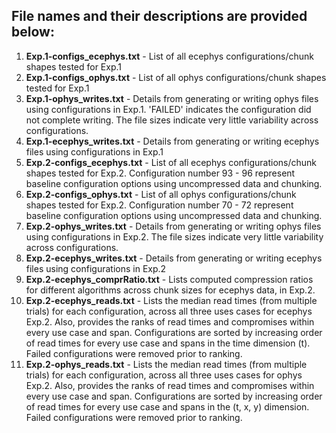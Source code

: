 ## File names and their descriptions are provided below:

1. **Exp.1-configs_ecephys.txt** - List of all ecephys configurations/chunk shapes tested for Exp.1
2. **Exp.1-configs_ophys.txt** - List of all ophys configurations/chunk shapes tested for Exp.1
3. **Exp.1-ophys_writes.txt** - Details from generating or writing ophys files using configurations in Exp.1. 'FAILED' indicates the configuration did not complete writing. The file sizes indicate very little variability across configurations.
4. **Exp.1-ecephys_writes.txt** - Details from generating or writing ecephys files using configurations in Exp.1
5. **Exp.2-configs_ecephys.txt** - List of all ecephys configurations/chunk shapes tested for Exp.2. Configuration number 93 - 96 represent baseline configuration options using uncompressed data and chunking.
6. **Exp.2-configs_ophys.txt** - List of all ophys configurations/chunk shapes tested for Exp.2. Configuration number 70 - 72 represent baseline configuration options using uncompressed data and chunking.
7. **Exp.2-ophys_writes.txt** - Details from generating or writing ophys files using configurations in Exp.2. The file sizes indicate very little variability across configurations.
8. **Exp.2-ecephys_writes.txt** - Details from generating or writing ecephys files using configurations in Exp.2
9. **Exp.2-ecephys_comprRatio.txt** - Lists computed compression ratios for different algorithms across chunk sizes for ecephys data, in Exp.2.
10. **Exp.2-ecephys_reads.txt** - Lists the median read times (from multiple trials) for each configuration, across all three uses cases for ecephys Exp.2. Also, provides the ranks of read times and compromises within every use case and span. Configurations are sorted by increasing order of read times for every use case and spans in the time dimension (t). Failed configurations were removed prior to ranking.
11. **Exp.2-ophys_reads.txt** - Lists the median read times (from multiple trials) for each configuration, across all three uses cases for ophys Exp.2. Also, provides the ranks of read times and compromises within every use case and span. Configurations are sorted by increasing order of read times for every use case and spans in the (t, x, y) dimension. Failed configurations were removed prior to ranking.
